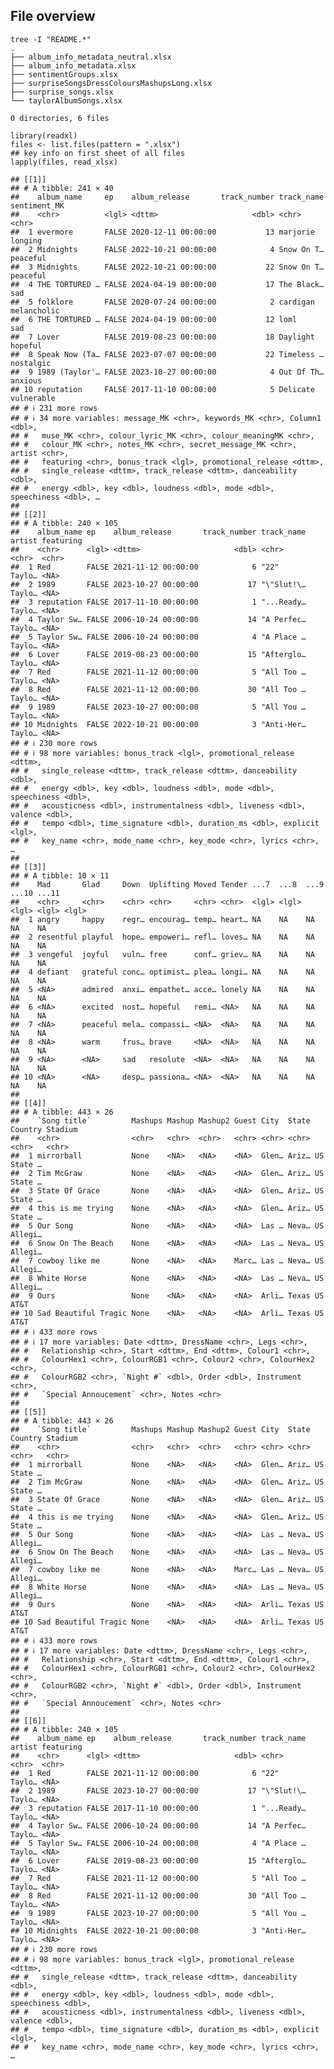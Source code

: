 ## File overview

    tree -I "README.*"
    .
    ├── album_info_metadata_neutral.xlsx
    ├── album_info_metadata.xlsx
    ├── sentimentGroups.xlsx
    ├── surpriseSongsDressColoursMashupsLong.xlsx
    ├── surprise_songs.xlsx
    └── taylorAlbumSongs.xlsx

    0 directories, 6 files

    library(readxl)
    files <- list.files(pattern = ".xlsx")
    ## key info on first sheet of all files
    lapply(files, read_xlsx)

    ## [[1]]
    ## # A tibble: 241 × 40
    ##    album_name     ep    album_release       track_number track_name sentiment_MK
    ##    <chr>          <lgl> <dttm>                     <dbl> <chr>      <chr>       
    ##  1 evermore       FALSE 2020-12-11 00:00:00           13 marjorie   longing     
    ##  2 Midnights      FALSE 2022-10-21 00:00:00            4 Snow On T… peaceful    
    ##  3 Midnights      FALSE 2022-10-21 00:00:00           22 Snow On T… peaceful    
    ##  4 THE TORTURED … FALSE 2024-04-19 00:00:00           17 The Black… sad         
    ##  5 folklore       FALSE 2020-07-24 00:00:00            2 cardigan   melancholic 
    ##  6 THE TORTURED … FALSE 2024-04-19 00:00:00           12 loml       sad         
    ##  7 Lover          FALSE 2019-08-23 00:00:00           18 Daylight   hopeful     
    ##  8 Speak Now (Ta… FALSE 2023-07-07 00:00:00           22 Timeless … nostalgic   
    ##  9 1989 (Taylor'… FALSE 2023-10-27 00:00:00            4 Out Of Th… anxious     
    ## 10 reputation     FALSE 2017-11-10 00:00:00            5 Delicate   vulnerable  
    ## # ℹ 231 more rows
    ## # ℹ 34 more variables: message_MK <chr>, keywords_MK <chr>, Column1 <dbl>,
    ## #   muse_MK <chr>, colour_lyric_MK <chr>, colour_meaningMK <chr>,
    ## #   colour_MK <chr>, notes_MK <chr>, secret_message_MK <chr>, artist <chr>,
    ## #   featuring <chr>, bonus_track <lgl>, promotional_release <dttm>,
    ## #   single_release <dttm>, track_release <dttm>, danceability <dbl>,
    ## #   energy <dbl>, key <dbl>, loudness <dbl>, mode <dbl>, speechiness <dbl>, …
    ## 
    ## [[2]]
    ## # A tibble: 240 × 105
    ##    album_name ep    album_release       track_number track_name artist featuring
    ##    <chr>      <lgl> <dttm>                     <dbl> <chr>      <chr>  <chr>    
    ##  1 Red        FALSE 2021-11-12 00:00:00            6 "22"       Taylo… <NA>     
    ##  2 1989       FALSE 2023-10-27 00:00:00           17 "\"Slut!\… Taylo… <NA>     
    ##  3 reputation FALSE 2017-11-10 00:00:00            1 "...Ready… Taylo… <NA>     
    ##  4 Taylor Sw… FALSE 2006-10-24 00:00:00           14 "A Perfec… Taylo… <NA>     
    ##  5 Taylor Sw… FALSE 2006-10-24 00:00:00            4 "A Place … Taylo… <NA>     
    ##  6 Lover      FALSE 2019-08-23 00:00:00           15 "Afterglo… Taylo… <NA>     
    ##  7 Red        FALSE 2021-11-12 00:00:00            5 "All Too … Taylo… <NA>     
    ##  8 Red        FALSE 2021-11-12 00:00:00           30 "All Too … Taylo… <NA>     
    ##  9 1989       FALSE 2023-10-27 00:00:00            5 "All You … Taylo… <NA>     
    ## 10 Midnights  FALSE 2022-10-21 00:00:00            3 "Anti-Her… Taylo… <NA>     
    ## # ℹ 230 more rows
    ## # ℹ 98 more variables: bonus_track <lgl>, promotional_release <dttm>,
    ## #   single_release <dttm>, track_release <dttm>, danceability <dbl>,
    ## #   energy <dbl>, key <dbl>, loudness <dbl>, mode <dbl>, speechiness <dbl>,
    ## #   acousticness <dbl>, instrumentalness <dbl>, liveness <dbl>, valence <dbl>,
    ## #   tempo <dbl>, time_signature <dbl>, duration_ms <dbl>, explicit <lgl>,
    ## #   key_name <chr>, mode_name <chr>, key_mode <chr>, lyrics <chr>, …
    ## 
    ## [[3]]
    ## # A tibble: 10 × 11
    ##    Mad       Glad     Down  Uplifting Moved Tender ...7  ...8  ...9  ...10 ...11
    ##    <chr>     <chr>    <chr> <chr>     <chr> <chr>  <lgl> <lgl> <lgl> <lgl> <lgl>
    ##  1 angry     happy    regr… encourag… temp… heart… NA    NA    NA    NA    NA   
    ##  2 resentful playful  hope… empoweri… refl… loves… NA    NA    NA    NA    NA   
    ##  3 vengeful  joyful   vuln… free      conf… griev… NA    NA    NA    NA    NA   
    ##  4 defiant   grateful conc… optimist… plea… longi… NA    NA    NA    NA    NA   
    ##  5 <NA>      admired  anxi… empathet… acce… lonely NA    NA    NA    NA    NA   
    ##  6 <NA>      excited  nost… hopeful   remi… <NA>   NA    NA    NA    NA    NA   
    ##  7 <NA>      peaceful mela… compassi… <NA>  <NA>   NA    NA    NA    NA    NA   
    ##  8 <NA>      warm     frus… brave     <NA>  <NA>   NA    NA    NA    NA    NA   
    ##  9 <NA>      <NA>     sad   resolute  <NA>  <NA>   NA    NA    NA    NA    NA   
    ## 10 <NA>      <NA>     desp… passiona… <NA>  <NA>   NA    NA    NA    NA    NA   
    ## 
    ## [[4]]
    ## # A tibble: 443 × 26
    ##    `Song title`         Mashups Mashup Mashup2 Guest City  State Country Stadium
    ##    <chr>                <chr>   <chr>  <chr>   <chr> <chr> <chr> <chr>   <chr>  
    ##  1 mirrorball           None    <NA>   <NA>    <NA>  Glen… Ariz… US      State …
    ##  2 Tim McGraw           None    <NA>   <NA>    <NA>  Glen… Ariz… US      State …
    ##  3 State Of Grace       None    <NA>   <NA>    <NA>  Glen… Ariz… US      State …
    ##  4 this is me trying    None    <NA>   <NA>    <NA>  Glen… Ariz… US      State …
    ##  5 Our Song             None    <NA>   <NA>    <NA>  Las … Neva… US      Allegi…
    ##  6 Snow On The Beach    None    <NA>   <NA>    <NA>  Las … Neva… US      Allegi…
    ##  7 cowboy like me       None    <NA>   <NA>    Marc… Las … Neva… US      Allegi…
    ##  8 White Horse          None    <NA>   <NA>    <NA>  Las … Neva… US      Allegi…
    ##  9 Ours                 None    <NA>   <NA>    <NA>  Arli… Texas US      AT&T   
    ## 10 Sad Beautiful Tragic None    <NA>   <NA>    <NA>  Arli… Texas US      AT&T   
    ## # ℹ 433 more rows
    ## # ℹ 17 more variables: Date <dttm>, DressName <chr>, Legs <chr>,
    ## #   Relationship <chr>, Start <dttm>, End <dttm>, Colour1 <chr>,
    ## #   ColourHex1 <chr>, ColourRGB1 <chr>, Colour2 <chr>, ColourHex2 <chr>,
    ## #   ColourRGB2 <chr>, `Night #` <dbl>, Order <dbl>, Instrument <chr>,
    ## #   `Special Annoucement` <chr>, Notes <chr>
    ## 
    ## [[5]]
    ## # A tibble: 443 × 26
    ##    `Song title`         Mashups Mashup Mashup2 Guest City  State Country Stadium
    ##    <chr>                <chr>   <chr>  <chr>   <chr> <chr> <chr> <chr>   <chr>  
    ##  1 mirrorball           None    <NA>   <NA>    <NA>  Glen… Ariz… US      State …
    ##  2 Tim McGraw           None    <NA>   <NA>    <NA>  Glen… Ariz… US      State …
    ##  3 State Of Grace       None    <NA>   <NA>    <NA>  Glen… Ariz… US      State …
    ##  4 this is me trying    None    <NA>   <NA>    <NA>  Glen… Ariz… US      State …
    ##  5 Our Song             None    <NA>   <NA>    <NA>  Las … Neva… US      Allegi…
    ##  6 Snow On The Beach    None    <NA>   <NA>    <NA>  Las … Neva… US      Allegi…
    ##  7 cowboy like me       None    <NA>   <NA>    Marc… Las … Neva… US      Allegi…
    ##  8 White Horse          None    <NA>   <NA>    <NA>  Las … Neva… US      Allegi…
    ##  9 Ours                 None    <NA>   <NA>    <NA>  Arli… Texas US      AT&T   
    ## 10 Sad Beautiful Tragic None    <NA>   <NA>    <NA>  Arli… Texas US      AT&T   
    ## # ℹ 433 more rows
    ## # ℹ 17 more variables: Date <dttm>, DressName <chr>, Legs <chr>,
    ## #   Relationship <chr>, Start <dttm>, End <dttm>, Colour1 <chr>,
    ## #   ColourHex1 <chr>, ColourRGB1 <chr>, Colour2 <chr>, ColourHex2 <chr>,
    ## #   ColourRGB2 <chr>, `Night #` <dbl>, Order <dbl>, Instrument <chr>,
    ## #   `Special Annoucement` <chr>, Notes <chr>
    ## 
    ## [[6]]
    ## # A tibble: 240 × 105
    ##    album_name ep    album_release       track_number track_name artist featuring
    ##    <chr>      <lgl> <dttm>                     <dbl> <chr>      <chr>  <chr>    
    ##  1 Red        FALSE 2021-11-12 00:00:00            6 "22"       Taylo… <NA>     
    ##  2 1989       FALSE 2023-10-27 00:00:00           17 "\"Slut!\… Taylo… <NA>     
    ##  3 reputation FALSE 2017-11-10 00:00:00            1 "...Ready… Taylo… <NA>     
    ##  4 Taylor Sw… FALSE 2006-10-24 00:00:00           14 "A Perfec… Taylo… <NA>     
    ##  5 Taylor Sw… FALSE 2006-10-24 00:00:00            4 "A Place … Taylo… <NA>     
    ##  6 Lover      FALSE 2019-08-23 00:00:00           15 "Afterglo… Taylo… <NA>     
    ##  7 Red        FALSE 2021-11-12 00:00:00            5 "All Too … Taylo… <NA>     
    ##  8 Red        FALSE 2021-11-12 00:00:00           30 "All Too … Taylo… <NA>     
    ##  9 1989       FALSE 2023-10-27 00:00:00            5 "All You … Taylo… <NA>     
    ## 10 Midnights  FALSE 2022-10-21 00:00:00            3 "Anti-Her… Taylo… <NA>     
    ## # ℹ 230 more rows
    ## # ℹ 98 more variables: bonus_track <lgl>, promotional_release <dttm>,
    ## #   single_release <dttm>, track_release <dttm>, danceability <dbl>,
    ## #   energy <dbl>, key <dbl>, loudness <dbl>, mode <dbl>, speechiness <dbl>,
    ## #   acousticness <dbl>, instrumentalness <dbl>, liveness <dbl>, valence <dbl>,
    ## #   tempo <dbl>, time_signature <dbl>, duration_ms <dbl>, explicit <lgl>,
    ## #   key_name <chr>, mode_name <chr>, key_mode <chr>, lyrics <chr>, …
